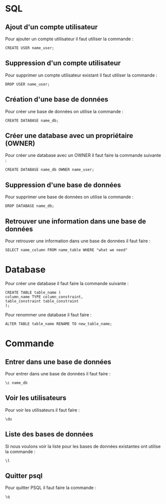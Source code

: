 # SQL

## Ajout d'un compte utilisateur 

Pour ajouter un compte utilisateur il faut utiliser la commande :
```
CREATE USER name_user;
```

## Suppression d'un compte utilisateur 

Pour supprimer un compte utilisateur existant il faut utiliser la commande : 
```
DROP USER name_user;
```

## Création d'une base de données 

Pour créer une base de données on utilise la commande : 
```
CREATE DATABASE name_db;
```

## Créer une database avec un propriétaire (OWNER)  

Pour créer une database avec un OWNER il faut faire la commande suivante :
```
CREATE DATABASE name_db OWNER name_user;
```

## Suppression d'une base de données 

Pour supprimer une base de données on utilise la commande : 
```
DROP DATABASE name_db;
```

## Retrouver une information dans une base de données 

Pour retrouver une information dans une base de données il faut faire : 
```
SELECT name_column FROM name_table WHERE "what we need"
```

# Database 

Pour créer une database il faut faire la commande suivante : 
```
CREATE TABLE table_name (
column_name TYPE column_constraint,
table_constraint table_constraint
);
```

Pour renommer une database il faut faire :
```
ALTER TABLE table_name RENAME TO new_table_name;
```

# Commande 

## Entrer dans une base de données 

Pour entrer dans une base de données il faut faire : 
```
\c name_db
```

## Voir les utilisateurs 

Pour voir les utilisateurs il faut faire : 
```
\du
```
## Liste des bases de données

Si nous voulons voir la liste pour les bases de données existantes ont utilise la commande : 
```
\l
```

## Quitter psql

Pour quitter PSQL il faut faire la commande : 
```
\q
```


